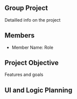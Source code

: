 ## Group Project
Detailled info on the project

## Members
* Member Name: Role

## Project Objective
Features and goals

## UI and Logic Planning
